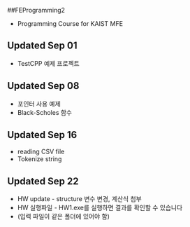 ##FEProgramming2
- Programming Course for KAIST MFE


## Updated Sep 01
- TestCPP 예제 프로젝트


## Updated Sep 08
- 포인터 사용 예제
- Black-Scholes 함수

## Updated Sep 16
- reading CSV file
- Tokenize string

## Updated Sep 22
- HW update - structure 변수 변경, 계산식 첨부
- HW 실행파일 - HW1.exe를 실행하면 결과를 확인할 수 있습니다
- (입력 파일이 같은 폴더에 있어야 함)
